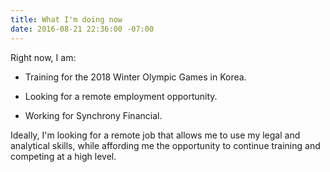 ```yaml
---
title: What I'm doing now
date: 2016-08-21 22:36:00 -07:00
---
```


Right now, I am: 

* Training for the 2018 Winter Olympic Games in Korea. 

* Looking for a remote employment opportunity. 

* Working for Synchrony Financial. 

Ideally, I'm looking for a remote job that allows me to use my legal and analytical skills, while affording me the opportunity to continue training and competing at a high level. 